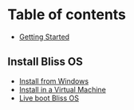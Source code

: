 # Table of contents

* [Getting Started](README.md)

## Install Bliss OS

* [Install from Windows](install-bliss-os/install-from-windows.md)
* [Install in a Virtual Machine](install-bliss-os/install-in-a-virtual-machine.md)
* [Live boot Bliss OS](install-bliss-os/live-boot-bliss-os.md)

